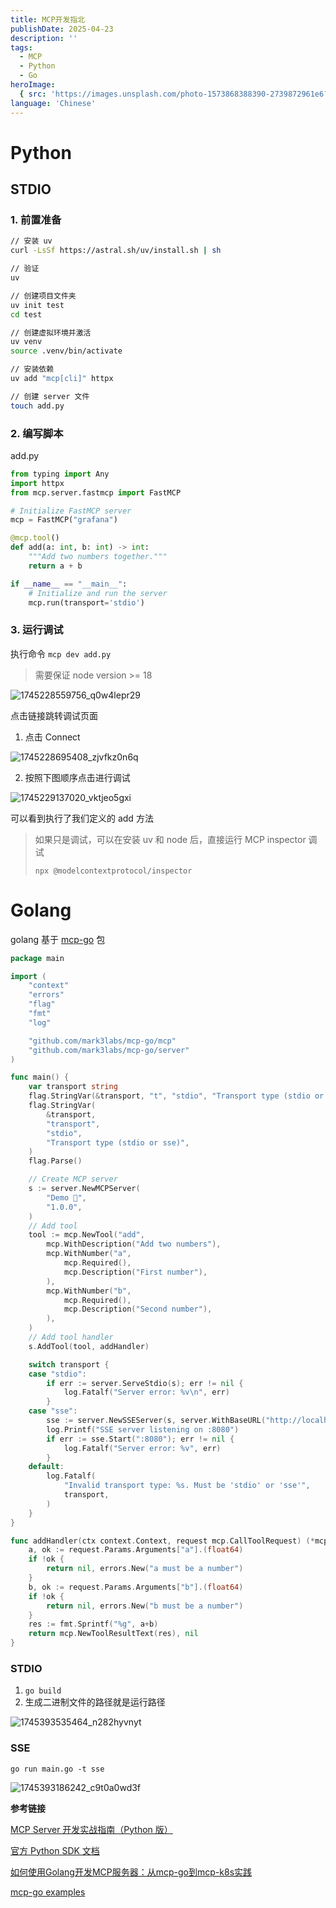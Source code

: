 ```yaml
---
title: MCP开发指北
publishDate: 2025-04-23
description: ''
tags:
  - MCP
  - Python
  - Go
heroImage:
  { src: 'https://images.unsplash.com/photo-1573868388390-2739872961e6?q=80&w=3456&auto=format&fit=crop&ixlib=rb-4.0.3&ixid=M3wxMjA3fDB8MHxwaG90by1wYWdlfHx8fGVufDB8fHx8fA%3D%3D', inferSize: true, color: '#B5A88F'  }
language: 'Chinese'
---
```


# Python

## STDIO

### 1. 前置准备

```bash
// 安装 uv
curl -LsSf https://astral.sh/uv/install.sh | sh

// 验证
uv

// 创建项目文件夹
uv init test
cd test

// 创建虚拟环境并激活
uv venv
source .venv/bin/activate

// 安装依赖
uv add "mcp[cli]" httpx

// 创建 server 文件
touch add.py

```

### 2. 编写脚本

add.py

```python
from typing import Any
import httpx
from mcp.server.fastmcp import FastMCP

# Initialize FastMCP server
mcp = FastMCP("grafana")

@mcp.tool()
def add(a: int, b: int) -> int:
    """Add two numbers together."""
    return a + b

if __name__ == "__main__":
    # Initialize and run the server
    mcp.run(transport='stdio')
```

### 3. 运行调试

执行命令 `mcp dev add.py`

> 需要保证 node version >=  18

![1745228559756_q0w4lepr29](https://pub-6bd5d0c20d254a3e9d8dea968e62938c.r2.dev/2025/4/1745228559756_q0w4lepr29)

点击链接跳转调试页面

1. 点击 Connect

![1745228695408_zjvfkz0n6q](https://pub-6bd5d0c20d254a3e9d8dea968e62938c.r2.dev/2025/4/1745228695408_zjvfkz0n6q)

2. 按照下图顺序点击进行调试

![1745229137020_vktjeo5gxi](https://pub-6bd5d0c20d254a3e9d8dea968e62938c.r2.dev/2025/4/1745229137020_vktjeo5gxi)

可以看到执行了我们定义的 add 方法

> 如果只是调试，可以在安装 uv 和 node 后，直接运行 MCP inspector 调试
>
> `npx @modelcontextprotocol/inspector`

# Golang

golang 基于 [mcp-go](https://github.com/mark3labs/mcp-go) 包

```go
package main

import (
	"context"
	"errors"
	"flag"
	"fmt"
	"log"

	"github.com/mark3labs/mcp-go/mcp"
	"github.com/mark3labs/mcp-go/server"
)

func main() {
	var transport string
	flag.StringVar(&transport, "t", "stdio", "Transport type (stdio or sse)")
	flag.StringVar(
		&transport,
		"transport",
		"stdio",
		"Transport type (stdio or sse)",
	)
	flag.Parse()

	// Create MCP server
	s := server.NewMCPServer(
		"Demo 🚀",
		"1.0.0",
	)
	// Add tool
	tool := mcp.NewTool("add",
		mcp.WithDescription("Add two numbers"),
		mcp.WithNumber("a",
			mcp.Required(),
			mcp.Description("First number"),
		),
		mcp.WithNumber("b",
			mcp.Required(),
			mcp.Description("Second number"),
		),
	)
	// Add tool handler
	s.AddTool(tool, addHandler)

	switch transport {
	case "stdio":
		if err := server.ServeStdio(s); err != nil {
			log.Fatalf("Server error: %v\n", err)
		}
	case "sse":
		sse := server.NewSSEServer(s, server.WithBaseURL("http://localhost:8080"))
		log.Printf("SSE server listening on :8080")
		if err := sse.Start(":8080"); err != nil {
			log.Fatalf("Server error: %v", err)
		}
	default:
		log.Fatalf(
			"Invalid transport type: %s. Must be 'stdio' or 'sse'",
			transport,
		)
	}
}

func addHandler(ctx context.Context, request mcp.CallToolRequest) (*mcp.CallToolResult, error) {
	a, ok := request.Params.Arguments["a"].(float64)
	if !ok {
		return nil, errors.New("a must be a number")
	}
	b, ok := request.Params.Arguments["b"].(float64)
	if !ok {
		return nil, errors.New("b must be a number")
	}
	res := fmt.Sprintf("%g", a+b)
	return mcp.NewToolResultText(res), nil
}

```

### STDIO

1. `go build`
2. 生成二进制文件的路径就是运行路径

![1745393535464_n282hyvnyt](https://pub-6bd5d0c20d254a3e9d8dea968e62938c.r2.dev/2025/4/1745393535464_n282hyvnyt)

### SSE

`go run main.go -t sse`

![1745393186242_c9t0a0wd3f](https://pub-6bd5d0c20d254a3e9d8dea968e62938c.r2.dev/2025/4/1745393186242_c9t0a0wd3f)

 **参考链接**

[MCP Server 开发实战指南（Python 版）](https://www.cnblogs.com/ryanzheng/p/18781666)

[官方 Python SDK 文档](https://github.com/modelcontextprotocol/python-sdk)

[如何使用Golang开发MCP服务器：从mcp-go到mcp-k8s实践](https://silenceper.com/blog/2025-04-19-how-to-write-mcp-in-golang/#1-stdio%e6%a8%a1%e5%bc%8f%e9%bb%98%e8%ae%a4)

[mcp-go examples](https://github.com/mark3labs/mcp-go/tree/main/examples)

